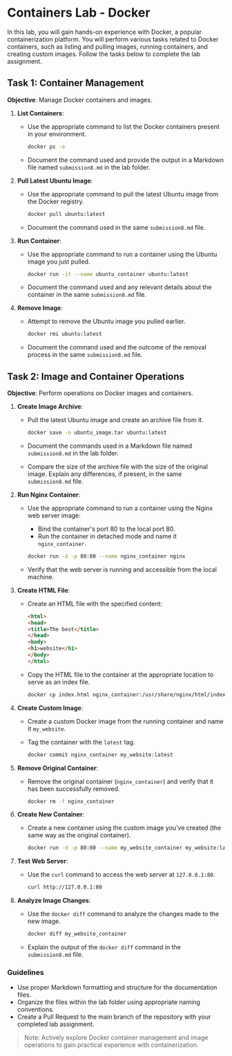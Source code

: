 # Containers Lab - Docker

In this lab, you will gain hands-on experience with Docker, a popular containerization platform. You will perform various tasks related to Docker containers, such as listing and pulling images, running containers, and creating custom images. Follow the tasks below to complete the lab assignment.

## Task 1: Container Management

**Objective**: Manage Docker containers and images.

1. **List Containers**:
   - Use the appropriate command to list the Docker containers present in your environment.

     ```sh
     docker ps -a
     ```

   - Document the command used and provide the output in a Markdown file named `submission8.md` in the lab folder.

2. **Pull Latest Ubuntu Image**:
   - Use the appropriate command to pull the latest Ubuntu image from the Docker registry.

     ```sh
     docker pull ubuntu:latest
     ```

   - Document the command used in the same `submission8.md` file.

3. **Run Container**:
   - Use the appropriate command to run a container using the Ubuntu image you just pulled.

     ```sh
     docker run -it --name ubuntu_container ubuntu:latest
     ```

   - Document the command used and any relevant details about the container in the same `submission8.md` file.

4. **Remove Image**:
   - Attempt to remove the Ubuntu image you pulled earlier.

     ```sh
     docker rmi ubuntu:latest
     ```

   - Document the command used and the outcome of the removal process in the same `submission8.md` file.

## Task 2: Image and Container Operations

**Objective**: Perform operations on Docker images and containers.

1. **Create Image Archive**:
   - Pull the latest Ubuntu image and create an archive file from it.

     ```sh
     docker save -o ubuntu_image.tar ubuntu:latest
     ```

   - Document the commands used in a Markdown file named `submission8.md` in the lab folder.
   - Compare the size of the archive file with the size of the original image. Explain any differences, if present, in the same `submission8.md` file.

2. **Run Nginx Container**:
   - Use the appropriate command to run a container using the Nginx web server image:
     - Bind the container's port 80 to the local port 80.
     - Run the container in detached mode and name it `nginx_container`.

     ```sh
     docker run -d -p 80:80 --name nginx_container nginx
     ```

   - Verify that the web server is running and accessible from the local machine.

3. **Create HTML File**:
   - Create an HTML file with the specified content:

     ```html
     <html>
     <head>
     <title>The best</title>
     </head>
     <body>
     <h1>website</h1>
     </body>
     </html>
     ```

   - Copy the HTML file to the container at the appropriate location to serve as an index file.

     ```sh
     docker cp index.html nginx_container:/usr/share/nginx/html/index.html
     ```

4. **Create Custom Image**:
   - Create a custom Docker image from the running container and name it `my_website`.
   - Tag the container with the `latest` tag.

     ```sh
     docker commit nginx_container my_website:latest
     ```

5. **Remove Original Container**:
   - Remove the original container (`nginx_container`) and verify that it has been successfully removed.

     ```sh
     docker rm -f nginx_container
     ```

6. **Create New Container**:
   - Create a new container using the custom image you've created (the same way as the original container).

     ```sh
     docker run -d -p 80:80 --name my_website_container my_website:latest
     ```

7. **Test Web Server**:
   - Use the `curl` command to access the web server at `127.0.0.1:80`.

     ```sh
     curl http://127.0.0.1:80
     ```

8. **Analyze Image Changes**:
   - Use the `docker diff` command to analyze the changes made to the new image.

     ```sh
     docker diff my_website_container
     ```

   - Explain the output of the `docker diff` command in the `submission8.md` file.

### Guidelines

- Use proper Markdown formatting and structure for the documentation files.
- Organize the files within the lab folder using appropriate naming conventions.
- Create a Pull Request to the main branch of the repository with your completed lab assignment.

> Note: Actively explore Docker container management and image operations to gain practical experience with containerization.
